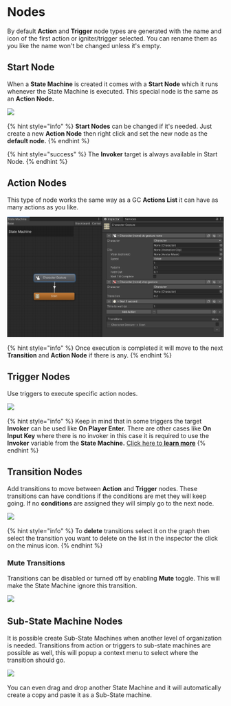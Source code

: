 # Nodes

By default **Action** and **Trigger** node types are generated with the name and icon of the first action or igniter/trigger selected. You can rename them as you like the name won't be changed unless it's empty.

## Start Node

When a **State Machine** is created it comes with a **Start Node** which it runs whenever the State Machine is executed. This special node is the same as an **Action Node.**

![](<../../../.gitbook/assets/Screen Recording 2021-02-12 at 1.01.45 PM.2021-02-12 13\_02\_58 (1).gif>)

{% hint style="info" %}
**Start Nodes** can be changed if it's needed. Just create a new **Action Node** then right click and set the new node as the **default node.**
{% endhint %}

{% hint style="success" %}
The **Invoker** target is always available in Start Node.
{% endhint %}

## Action Nodes

This type of node works the same way as a GC **Actions List** it can have as many actions as you like.

![](<../../../.gitbook/assets/image (71).png>)

{% hint style="info" %}
Once execution is completed it will move to the next **Transition** and **Action Node** if there is any.
{% endhint %}

## Trigger Nodes

Use triggers to execute specific action nodes.&#x20;

![](<../../../.gitbook/assets/Screen Recording 2021-02-13 at 1.16.06 PM.2021-02-13 13\_17\_50.gif>)

{% hint style="info" %}
Keep in mind that in some triggers the target **Invoker** can be used like **On Player Enter.** There are other cases like **On Input Key** where there is no invoker in this case it is required to use the **Invoker** variable from the **State Machine.** [Click here to **learn more**](targets.md)
{% endhint %}

## Transition Nodes

Add transitions to move between **Action** and **Trigger** nodes. These transitions can have conditions if the conditions are met they will keep going. If no **conditions** are assigned they will simply go to the next node.

![](<../../../.gitbook/assets/Screen Recording 2021-02-13 at 1.22.36 PM.2021-02-13 13\_24\_36.gif>)

{% hint style="info" %}
To **delete** transitions select it on the graph then select the transition you want to delete on the list in the inspector the click on the minus icon.
{% endhint %}

### Mute Transitions

Transitions can be disabled or turned off by enabling **Mute** toggle. This will make the State Machine ignore this transition.

![](<../../../.gitbook/assets/Screen Recording 2021-02-12 at 12.36.05 PM.2021-02-12 12\_39\_45.gif>)

## Sub-State Machine Nodes

It is possible create Sub-State Machines when another level of organization is needed. Transitions from action or triggers to sub-state machines are possible as well, this will popup a context menu to select where the transition should go.

![](<../../../.gitbook/assets/Screen Recording 2021-02-13 at 10.45.54 PM.2021-02-13 22\_47\_23.gif>)

You can even drag and drop another State Machine and it will automatically create a copy and paste it as a Sub-State machine.
